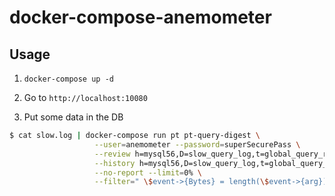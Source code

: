 # docker-compose-anemometer

## Usage

1. `docker-compose up -d`

2. Go to `http://localhost:10080`

3. Put some data in the DB

  ```bash
  $ cat slow.log | docker-compose run pt pt-query-digest \
                     --user=anemometer --password=superSecurePass \
                     --review h=mysql56,D=slow_query_log,t=global_query_review \
                     --history h=mysql56,D=slow_query_log,t=global_query_review_history \
                     --no-report --limit=0% \
                     --filter=" \$event->{Bytes} = length(\$event->{arg}) and \$event->{hostname}=\"HOSTNAME\""
  ```
